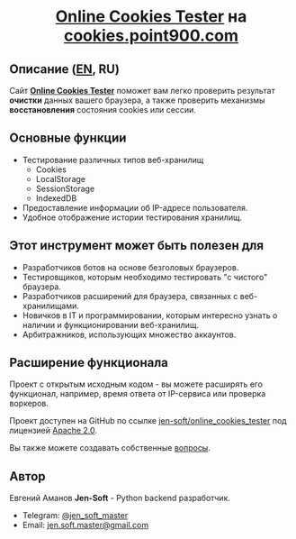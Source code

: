 <h1 style="text-align: center">
<a href="https://cookies.point900.com" target="_blank">Online Cookies Tester</a> на <a href="https://cookies.point900.com" target="_blank">cookies.point900.com</a>
</h1>

## Описание ([EN](README.md), RU)
Сайт **<a href="https://cookies.point900.com" target="_blank">Online Cookies Tester</a>** поможет вам легко проверить результат **очистки** данных вашего браузера, а также проверить механизмы **восстановления** состояния cookies или сессии.

## Основные функции
- Тестирование различных типов веб-хранилищ
  - Cookies
  - LocalStorage
  - SessionStorage
  - IndexedDB
- Предоставление информации об IP-адресе пользователя.
- Удобное отображение истории тестирования хранилищ.

## Этот инструмент может быть полезен для
- Разработчиков ботов на основе безголовых браузеров.
- Тестировщиков, которым необходимо тестировать "с чистого" браузера.
- Разработчиков расширений для браузера, связанных с веб-хранилищами.
- Новичков в IT и программировании, которым интересно узнать о наличии и функционировании веб-хранилищ.
- Арбитражников, использующих множество аккаунтов.

## Расширение функционала
Проект с открытым исходным кодом - вы можете расширять его функционал, например, время ответа от IP-сервиса или проверка воркеров.

Проект доступен на GitHub по ссылке [jen-soft/online_cookies_tester](https://github.com/jen-soft/online_cookies_tester) под лицензией [Apache 2.0](LICENSE).

Вы также можете создавать собственные [вопросы](https://github.com/jen-soft/online_cookies_tester/issues).

## Автор
Евгений Аманов **Jen-Soft** - Python backend разработчик.
- Telegram: <a href="https://t.me/jen_soft_master" target="_blank">@jen_soft_master</a>
- Email: jen.soft.master@gmail.com
